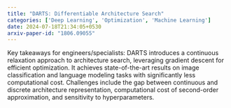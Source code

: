 ```yaml
---
title: "DARTS: Differentiable Architecture Search"
categories: ['Deep Learning', 'Optimization', 'Machine Learning']
date: 2024-07-18T21:34:05+0530
arxiv-paper-id: "1806.09055"
---
```

Key takeaways for engineers/specialists: DARTS introduces a continuous relaxation approach to architecture search, leveraging gradient descent for efficient optimization. It achieves state-of-the-art results on image classification and language modeling tasks with significantly less computational cost. Challenges include the gap between continuous and discrete architecture representation, computational cost of second-order approximation, and sensitivity to hyperparameters.
